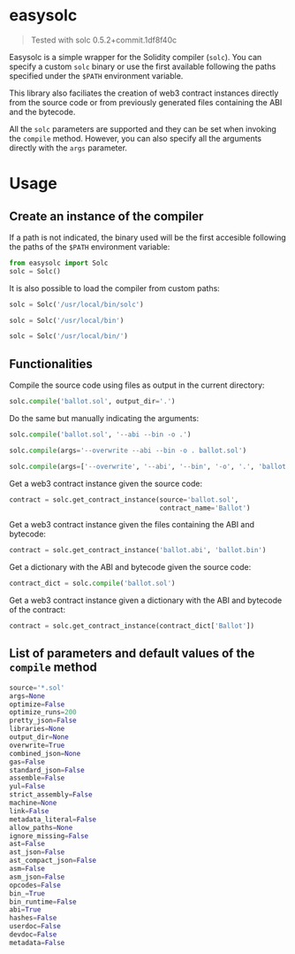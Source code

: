 # easysolc

> Tested with solc 0.5.2+commit.1df8f40c

Easysolc is a simple wrapper for the Solidity compiler (`solc`). You can specify a custom `solc` binary or use the first available following the paths specified under the `$PATH` environment variable.

This library also faciliates the creation of web3 contract instances directly from the source code or from previously generated files containing the ABI and the bytecode.

All the `solc` parameters are supported and they can be set when invoking the `compile` method. However, you can also specify all the arguments directly with the `args` parameter.

# Usage
## Create an instance of the compiler
If a path is not indicated, the binary used will be the first accesible following the paths of the `$PATH` environment variable:
```python
from easysolc import Solc
solc = Solc()
```

It is also possible to load the compiler from custom paths:
```python
solc = Solc('/usr/local/bin/solc')
```
```python
solc = Solc('/usr/local/bin')
```
```python
solc = Solc('/usr/local/bin/')
```

## Functionalities

Compile the source code using files as output in the current directory:
```python
solc.compile('ballot.sol', output_dir='.')
```

Do the same but manually indicating the arguments:
```python
solc.compile('ballot.sol', '--abi --bin -o .')
```
```python
solc.compile(args='--overwrite --abi --bin -o . ballot.sol')
```
```python
solc.compile(args=['--overwrite', '--abi', '--bin', '-o', '.', 'ballot.sol'])
```

Get a web3 contract instance given the source code:
```python
contract = solc.get_contract_instance(source='ballot.sol',
                                      contract_name='Ballot')
```

Get a web3 contract instance given the files containing the ABI and bytecode:
```python
contract = solc.get_contract_instance('ballot.abi', 'ballot.bin')
```

Get a dictionary with the ABI and bytecode given the source code:
```python
contract_dict = solc.compile('ballot.sol')
```

Get a web3 contract instance given a dictionary with the ABI and bytecode of the contract:
```python
contract = solc.get_contract_instance(contract_dict['Ballot'])
```

## List of parameters and default values of the `compile` method
```python
source='*.sol'
args=None
optimize=False
optimize_runs=200
pretty_json=False
libraries=None
output_dir=None
overwrite=True
combined_json=None
gas=False
standard_json=False
assemble=False
yul=False
strict_assembly=False
machine=None
link=False
metadata_literal=False
allow_paths=None
ignore_missing=False
ast=False
ast_json=False
ast_compact_json=False
asm=False
asm_json=False
opcodes=False
bin_=True
bin_runtime=False
abi=True
hashes=False
userdoc=False
devdoc=False
metadata=False
```